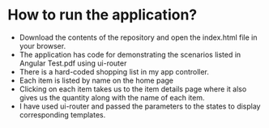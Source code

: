 # How to run the application?
- Download the contents of the repository and open the index.html file in your browser.
- The application has code for demonstrating the scenarios listed in Angular Test.pdf using ui-router
- There is a hard-coded shopping list in my app controller.
- Each item is listed by name on the home page
- Clicking on each item takes us to the item details page    where it also gives us the quantity along with the name of each item.
- I have used ui-router and passed the parameters to the states to display corresponding templates.
